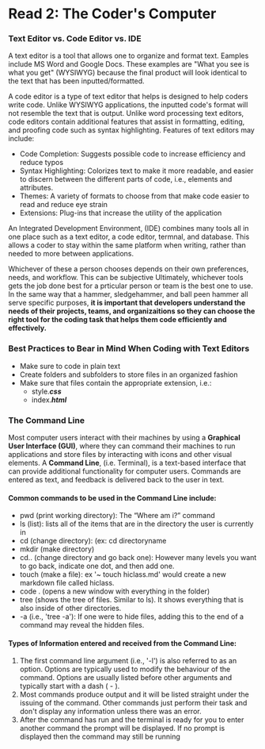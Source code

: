 # Read 2: The Coder's Computer

### Text Editor vs. Code Editor vs. IDE

A text editor is a tool that allows one to organize and format text. Eamples include MS Word and Google Docs. These examples are "What you see is what you get" (WYSIWYG) because the final product will look identical to the text that has been inputted/formatted. 

A code editor is a type of text editor that helps is designed to help coders write code. Unlike WYSIWYG applications, the inputted code's format will not resemble the text that is output. Unlike word processing text editors, code editors contain additional features that assist in formatting, editing, and proofing code such as syntax highlighting. Features of text editors may include:

- Code Completion: Suggests possible code to increase efficiency and reduce typos
- Syntax Highlighting: Colorizes text to make it more readable, and easier to discern between the different parts of code, i.e., elements and attributes. 
- Themes: A variety of formats to choose from that make code easier to read and reduce eye strain
- Extensions: Plug-ins that increase the utility of the application

An Integrated Development Environment, (IDE) combines many tools all in one place such as a text editor, a code editor, termnal, and database. This allows a coder to stay within the same platform when writing, rather than needed to more between applications. 

Whichever of these a person chooses depends on their own preferences, needs, and workflow. This can be subjective  Ultimately, whichever tools gets the job done best for a prticular person or team is the best one to use.  In the same way that a hammer, sledgehammer, and ball peen hammer all serve specific purposes, **it is important that developers understand the needs of their projects, teams, and organizaitions so they can choose the right tool for the coding task that helps them code efficiently and effectively.**

### Best Practices to Bear in Mind When Coding with Text Editors

- Make sure to code in plain text
- Create folders and subfolders to store files in an organized fashion
- Make sure that files contain the appropriate extension, i.e.:
  - style._**css**_
  - index._**html**_

### The Command Line

Most computer users interact with their machines by using a **Graphical User Interface (GUI)**, where they can command their machines to run applications and store files by interacting with icons and other visual elements. A **Command Line**, (i.e. Terminal), is a text-based interface that can provide additional functionality for computer users. Commands are entered as text, and feedback is delivered back to the user in text.

#### Common commands to be used in the Command Line include:
- pwd (print working directory): The “Where am i?” command
- ls (list): lists all of the items that are in the directory the user is currently in
- cd (change directory): (ex: cd directoryname
- mkdir (make directory)
- cd.. (change directory and go back one): However many levels you want to go back, indicate one dot, and then add one. 
- touch (make a file): ex '~ touch hiclass.md' would create a new markdown file called hiclass.
- code . (opens a new window with everything in the folder)
- tree (shows the tree of files. Similar to ls). It shows everything that is also inside of other directories.
- -a (i.e., 'tree -a'): If one were to hide files, adding this to the end of a command may reveal the hidden files.

#### Types of Information entered and received from the Command Line:

1. The first command line argument (i.e., '-l') is also referred to as an option. Options are typically used to modify the behaviour of the command. Options are usually listed before other arguments and typically start with a dash ( - ).
2. Most commands produce output and it will be listed straight under the issuing of the command. Other commands just perform their task and don't display any information unless there was an error.
3. After the command has run and the terminal is ready for you to enter another command the prompt will be displayed. If no prompt is displayed then the command may still be running


